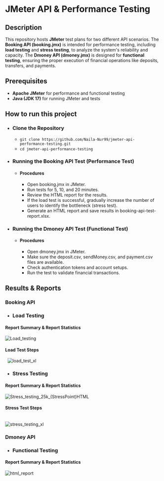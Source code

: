 # JMeter API & Performance Testing 
## Description
This repository hosts **JMeter** test plans for two different API scenarios. The **Booking API (booking.jmx)** is intended for performance testing, including **load testing** and **stress testing**, to analyze the system's reliability and capacity. The **Dmoney API (dmoney.jmx)** is designed for **functional testing**, ensuring the proper execution of financial operations like deposits, transfers, and payments.

## Prerequisites
- **Apache JMeter** for performance and functional testing
- **Java (JDK 17)** for running JMeter and tests
   
## How to run this project
- ### Clone the Repository
     - ```git clone https://github.com/Naila-Nur99/jmeter-api-performance-testing.git ```
     - ```cd jmeter-api-performance-testing ```
 
- ### Running the Booking API Test (Performance Test)
   - #### Procedures
      - Open booking.jmx in JMeter.
      - Run tests for 5, 10, and 20 minutes.
      - Review the HTML report for the results.
      - If the load test is successful, gradually increase the number of users to identify the bottleneck (stress test).
      - Generate an HTML report and save results in booking-api-test-report.xlsx.
        
- ### Running the Dmoney API Test (Functional Test)
   - #### Procedures
      - Open dmoney.jmx in JMeter.
      - Make sure the deposit.csv, sendMoney.csv, and payment.csv files are available.
      - Check authentication tokens and account setups.
      - Run the test to validate financial transactions.
## Results & Reports
### Booking API
 - ### Load Testing
#### Report Summary & Report Statistics 
![Load_testing](https://github.com/user-attachments/assets/241f05ef-b3f7-4de4-b7e3-dc81e0cdf904)


#### Load Test Steps
&nbsp; 
![load_test_xl](https://github.com/user-attachments/assets/e1363259-491f-4117-b35a-12e8df14ee0a)

 - ### Stress Testing
#### Report Summary & Report Statistics 
![Stress_testing_25k_(StressPoint)HTML](https://github.com/user-attachments/assets/7060ce13-6084-43d2-bea9-0460c9a34920)

#### Stress Test Steps
&nbsp;  
![stress_testing_xl](https://github.com/user-attachments/assets/a8340ebc-2da7-4b57-a268-10c00043a85f)

### Dmoney API
 - ### Functional Testing 
#### Report Summary & Report Statistics 
![html_report](https://github.com/user-attachments/assets/54555eec-3521-4565-b65d-dbd652220637)







 
  
     





